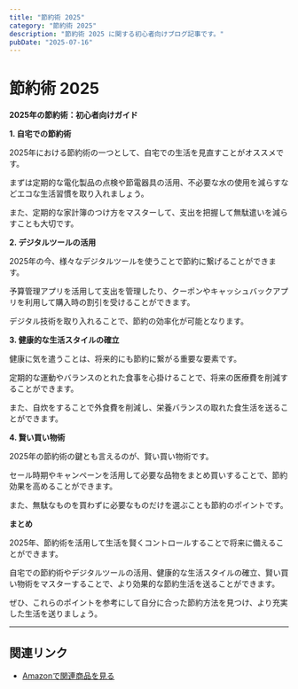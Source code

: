 ```yaml
---
title: "節約術 2025"
category: "節約術 2025"
description: "節約術 2025 に関する初心者向けブログ記事です。"
pubDate: "2025-07-16"
---
```


# 節約術 2025

**2025年の節約術：初心者向けガイド**

**1. 自宅での節約術**

2025年における節約術の一つとして、自宅での生活を見直すことがオススメです。

まずは定期的な電化製品の点検や節電器具の活用、不必要な水の使用を減らすなどエコな生活習慣を取り入れましょう。

また、定期的な家計簿のつけ方をマスターして、支出を把握して無駄遣いを減らすことも大切です。



**2. デジタルツールの活用**

2025年の今、様々なデジタルツールを使うことで節約に繋げることができます。

予算管理アプリを活用して支出を管理したり、クーポンやキャッシュバックアプリを利用して購入時の割引を受けることができます。

デジタル技術を取り入れることで、節約の効率化が可能となります。



**3. 健康的な生活スタイルの確立**

健康に気を遣うことは、将来的にも節約に繋がる重要な要素です。

定期的な運動やバランスのとれた食事を心掛けることで、将来の医療費を削減することができます。

また、自炊をすることで外食費を削減し、栄養バランスの取れた食生活を送ることができます。



**4. 賢い買い物術**

2025年の節約術の鍵とも言えるのが、賢い買い物術です。

セール時期やキャンペーンを活用して必要な品物をまとめ買いすることで、節約効果を高めることができます。

また、無駄なものを買わずに必要なものだけを選ぶことも節約のポイントです。



**まとめ**

2025年、節約術を活用して生活を賢くコントロールすることで将来に備えることができます。

自宅での節約術やデジタルツールの活用、健康的な生活スタイルの確立、賢い買い物術をマスターすることで、より効果的な節約生活を送ることができます。

ぜひ、これらのポイントを参考にして自分に合った節約方法を見つけ、より充実した生活を送りましょう。



---

## 関連リンク

- [Amazonで関連商品を見る](https://www.amazon.co.jp/s?k=%E7%AF%80%E7%B4%84%E8%A1%93+2025&tag=autowritehubai-22)
